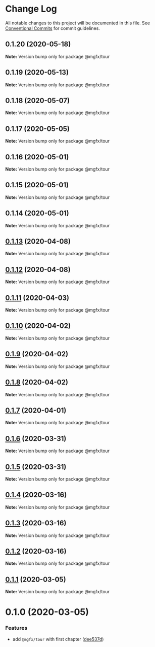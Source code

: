 # Change Log

All notable changes to this project will be documented in this file.
See [Conventional Commits](https://conventionalcommits.org) for commit guidelines.

## 0.1.20 (2020-05-18)

**Note:** Version bump only for package @mgfx/tour





## 0.1.19 (2020-05-13)

**Note:** Version bump only for package @mgfx/tour





## 0.1.18 (2020-05-07)

**Note:** Version bump only for package @mgfx/tour





## 0.1.17 (2020-05-05)

**Note:** Version bump only for package @mgfx/tour





## 0.1.16 (2020-05-01)

**Note:** Version bump only for package @mgfx/tour





## 0.1.15 (2020-05-01)

**Note:** Version bump only for package @mgfx/tour





## 0.1.14 (2020-05-01)

**Note:** Version bump only for package @mgfx/tour





## [0.1.13](https://github.com/ai-labs-team/mgFx/compare/@mgfx/tour@0.1.12...@mgfx/tour@0.1.13) (2020-04-08)

**Note:** Version bump only for package @mgfx/tour





## [0.1.12](https://github.com/ai-labs-team/mgFx/compare/@mgfx/tour@0.1.11...@mgfx/tour@0.1.12) (2020-04-08)

**Note:** Version bump only for package @mgfx/tour





## [0.1.11](https://github.com/ai-labs-team/mgFx/compare/@mgfx/tour@0.1.10...@mgfx/tour@0.1.11) (2020-04-03)

**Note:** Version bump only for package @mgfx/tour





## [0.1.10](https://github.com/ai-labs-team/mgFx/compare/@mgfx/tour@0.1.9...@mgfx/tour@0.1.10) (2020-04-02)

**Note:** Version bump only for package @mgfx/tour





## [0.1.9](https://github.com/ai-labs-team/mgFx/compare/@mgfx/tour@0.1.8...@mgfx/tour@0.1.9) (2020-04-02)

**Note:** Version bump only for package @mgfx/tour





## [0.1.8](https://github.com/ai-labs-team/mgFx/compare/@mgfx/tour@0.1.7...@mgfx/tour@0.1.8) (2020-04-02)

**Note:** Version bump only for package @mgfx/tour





## [0.1.7](https://github.com/ai-labs-team/mgFx/compare/@mgfx/tour@0.1.6...@mgfx/tour@0.1.7) (2020-04-01)

**Note:** Version bump only for package @mgfx/tour





## [0.1.6](https://github.com/ai-labs-team/mgFx/compare/@mgfx/tour@0.1.5...@mgfx/tour@0.1.6) (2020-03-31)

**Note:** Version bump only for package @mgfx/tour





## [0.1.5](https://github.com/ai-labs-team/mgFx/compare/@mgfx/tour@0.1.4...@mgfx/tour@0.1.5) (2020-03-31)

**Note:** Version bump only for package @mgfx/tour





## [0.1.4](https://github.com/ai-labs-team/mgFx/compare/@mgfx/tour@0.1.3...@mgfx/tour@0.1.4) (2020-03-16)

**Note:** Version bump only for package @mgfx/tour





## [0.1.3](https://github.com/ai-labs-team/mgFx/compare/@mgfx/tour@0.1.2...@mgfx/tour@0.1.3) (2020-03-16)

**Note:** Version bump only for package @mgfx/tour





## [0.1.2](https://github.com/ai-labs-team/mgFx/compare/@mgfx/tour@0.1.1...@mgfx/tour@0.1.2) (2020-03-16)

**Note:** Version bump only for package @mgfx/tour





## [0.1.1](https://github.com/ai-labs-team/mgFx/compare/@mgfx/tour@0.1.0...@mgfx/tour@0.1.1) (2020-03-05)

**Note:** Version bump only for package @mgfx/tour





# 0.1.0 (2020-03-05)


### Features

* add `@mgfx/tour` with first chapter ([dee537d](https://github.com/ai-labs-team/mgFx/commit/dee537d))
